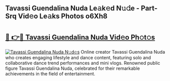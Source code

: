 ## Tavassi Guendalina Nuda Le𝚊k𝚎d N𝚞𝚍e - Part-Srq Vid𝚎o Le𝚊ks Photos o6Xh8

# <h2><a href="http://fbeoo2.evod.top/?m=Tavassi+Guendalina+Nuda">🔗 👉🔴 Tavassi Guendalina Nuda Vid𝚎o Ph𝚘t𝚘s</a></h2>

[![Tavassi Guendalina Nuda N𝚞d𝚎s](https://i.imgur.com/8V9OHl7.gif)](http://fbeoo2.evod.top/?m=Tavassi+Guendalina+Nuda)
Online creator Tavassi Guendalina Nuda who creates engaging lifestyle and dance content, featuring solo and collaborative dance trend performances and mini vlogs. Renowned public figure Tavassi Guendalina Nuda, celebrated for their remarkable achievements in the field of entertainment. 
